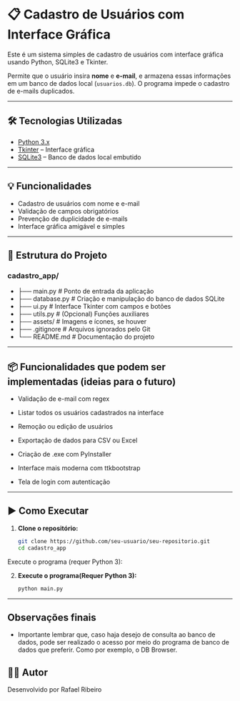 # 📋 Cadastro de Usuários com Interface Gráfica

Este é um sistema simples de cadastro de usuários com interface gráfica usando Python, SQLite3 e Tkinter.

Permite que o usuário insira **nome** e **e-mail**, e armazena essas informações em um banco de dados local (`usuarios.db`). O programa impede o cadastro de e-mails duplicados.

---

## 🛠 Tecnologias Utilizadas

- [Python 3.x](https://www.python.org/)
- [Tkinter](https://docs.python.org/3/library/tkinter.html) – Interface gráfica
- [SQLite3](https://www.sqlite.org/index.html) – Banco de dados local embutido

---

## 💡 Funcionalidades

- Cadastro de usuários com nome e e-mail
- Validação de campos obrigatórios
- Prevenção de duplicidade de e-mails
- Interface gráfica amigável e simples

---

## 🧩 Estrutura do Projeto
### cadastro_app/
- ├── main.py # Ponto de entrada da aplicação
- ├── database.py # Criação e manipulação do banco de dados SQLite
- ├── ui.py # Interface Tkinter com campos e botões
- ├── utils.py # (Opcional) Funções auxiliares
- ├── assets/ # Imagens e ícones, se houver
- ├── .gitignore # Arquivos ignorados pelo Git
- └── README.md # Documentação do projeto

---

## 📦 Funcionalidades que podem ser implementadas (ideias para o futuro)
- Validação de e-mail com regex

- Listar todos os usuários cadastrados na interface

- Remoção ou edição de usuários

- Exportação de dados para CSV ou Excel

- Criação de .exe com PyInstaller

- Interface mais moderna com ttkbootstrap

- Tela de login com autenticação

---

## ▶️ Como Executar

1. **Clone o repositório:**
   ```bash
   git clone https://github.com/seu-usuario/seu-repositorio.git
   cd cadastro_app
Execute o programa (requer Python 3):

2. **Execute o programa(Requer Python 3):**
   ```bash
   python main.py
---
## Observações finais
- Importante lembrar que, caso haja desejo de consulta ao banco de dados, pode ser realizado o acesso por meio do programa de banco de dados que preferir. Como por exemplo, o DB Browser.

## 🧑‍💻 Autor
Desenvolvido por Rafael Ribeiro



